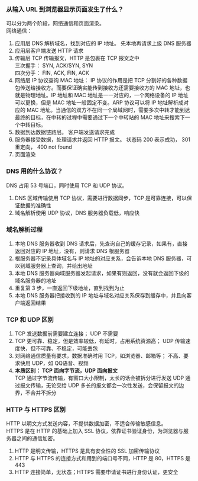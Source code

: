 ### 从输入 URL 到浏览器显示页面发生了什么？

可以分为两个阶段，网络通信和页面渲染。  
网络通信：  
1. 应用层 DNS 解析域名，找到对应的 IP 地址。 先本地再请求上级 DNS 服务器
2. 应用层客户端发送 HTTP 请求
3. 传输层 TCP 传输报文，HTTP 是包裹在 TCP 报文之中  
三次握手： SYN, ACK/SYN, SYN  
四次分手： FIN, ACK, FIN, ACK  
4. 网络层 IP 协议查询 MAC 地址：  IP 协议的作用是把 TCP 分割好的各种数据包传送给接收方。而要保证确实能传到接收方还需要接收方的 MAC 地址，也就是物理地址。IP 地址和 MAC 地址是一一对应的，一个网络设备的 IP 地址可以更换，但是 MAC 地址一般固定不变。ARP 协议可以将 IP 地址解析成对应的 MAC 地址。当通信的双方不在同一个局域网时，需要多次中转才能到达最终的目标，在中转的过程中需要通过下一个中转站的 MAC 地址来搜索下一个中转目标。
5. 数据到达数据链路层。 客户端发送请求完成
6. 服务器接受数据，处理请求并返回 HTTP 报文。 状态码 200 表示成功， 301 重定向， 400 not found
7. 页面渲染

### DNS 用的什么协议？
DNS 占用 53 号端口，同时使用 TCP 和 UDP 协议。  
1. DNS 区域传输使用 TCP 协议，需要进行数据同步，TCP 是可靠连接，可以保证数据的准确性  
2. 域名解析使用 UDP 协议，DNS 服务器负载低，响应快

### 域名解析过程
1. 本地 DNS 服务器收到 DNS 请求后，先查询自己的缓存记录，如果有，直接返回对应的 IP 地址，没有，则请求 DNS 根服务器
2. 根服务器不记录具体域名与 IP 地址的对应关系，会告诉本地 DNS 服务器，可以到域服务器上查询，并给出地址
3. 本地 DNS 服务器向域服务器发起请求，如果有则返回，没有就会返回下级的域名服务器的地址
4. 重复第 3 步，一直返回下级地址，直到找到为止
5. 本地 DNS 服务器把接收到的 IP 地址与域名对应关系保存到缓存中，并且向客户端返回结果

### TCP 和 UDP 区别
1. TCP 发送数据前需要建立连接； UDP 不需要
2. TCP 更可靠、稳定，但是效率较低，有延时，占用系统资源高； UDP 传输速度快，但不可靠、不稳定，可能丢包
3. 对网络通信质量有要求，数据准确时用 TCP，如浏览器、邮箱等； 不高、要求快用 UDP，如 QQ语音、视频
4. **本质区别： TCP 面向字节流，UDP 面向报文**  
TCP 通过字节流传输，有窗口大小限制，太长的话会被拆分进行发送
UDP 通过报文传输，无论交给 UDP 多长的报文都会一次性发送，会保留报文的边界，不合并不拆分

### HTTP 与 HTTPS 区别
HTTP 以明文方式发送内容，不提供数据加密，不适合传输敏感信息。  
HTTPS 是在 HTTP 的基础上加入 SSL 协议，依靠证书验证身份，为浏览器与服务器之间的通信加密。
1. HTTP 是明文传输，HTTPS 是具有安全性的 SSL 加密传输协议
2. HTTP 与 HTTPS 的连接方式和用到的端口号不同，HTTP 是 80，HTTPS 是 443
3. HTTP 连接简单，无状态；HTTPS 需要申请证书进行身份认证，更安全